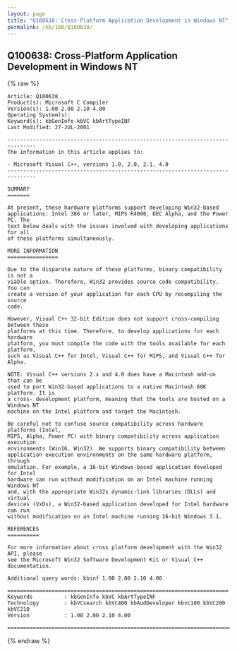```yaml
---
layout: page
title: "Q100638: Cross-Platform Application Development in Windows NT"
permalink: /kb/100/Q100638/
---
```


## Q100638: Cross-Platform Application Development in Windows NT

{% raw %}

	Article: Q100638
	Product(s): Microsoft C Compiler
	Version(s): 1.00 2.00 2.10 4.00
	Operating System(s): 
	Keyword(s): kbGenInfo kbVC kbArtTypeINF
	Last Modified: 27-JUL-2001
	
	-------------------------------------------------------------------------------
	The information in this article applies to:
	
	- Microsoft Visual C++, versions 1.0, 2.0, 2.1, 4.0 
	-------------------------------------------------------------------------------
	
	SUMMARY
	=======
	
	At present, these hardware platforms support developing Win32-based
	applications: Intel 386 or later, MIPS R4000, DEC Alpha, and the Power PC. The
	text below deals with the issues involved with developing applications for all
	of these platforms simultaneously.
	
	MORE INFORMATION
	================
	
	Due to the disparate nature of these platforms, binary compatibility is not a
	viable option. Therefore, Win32 provides source code compatibility. You can
	create a version of your application for each CPU by recompiling the source
	code.
	
	However, Visual C++ 32-bit Edition does not support cross-compiling between these
	platforms at this time. Therefore, to develop applications for each hardware
	platform, you must compile the code with the tools available for each platform,
	such as Visual C++ for Intel, Visual C++ for MIPS, and Visual C++ for Alpha.
	
	NOTE: Visual C++ versions 2.x and 4.0 does have a Macintosh add-on that can be
	used to port Win32-based applications to a native Macintosh 68K platform. It is
	a cross- development platform, meaning that the tools are hosted on a Windows NT
	machine on the Intel platform and target the Macintosh.
	
	Be careful not to confuse source compatibility across hardware platforms (Intel,
	MIPS, Alpha, Power PC) with binary compatibility across application execution
	environments (Win16, Win32). We supports binary compatibility between
	application execution environments on the same hardware platform, through
	emulation. For example, a 16-bit Windows-based application developed for Intel
	hardware can run without modification on an Intel machine running Windows NT
	and, with the appropriate Win32s dynamic-link libraries (DLLs) and virtual
	devices (VxDs), a Win32-based application developed for Intel hardware can run
	without modification on an Intel machine running 16-bit Windows 3.1.
	
	REFERENCES
	==========
	
	For more information about cross platform development with the Win32 API, please
	see the Microsoft Win32 Software Development Kit or Visual C++ documentation.
	
	Additional query words: kbinf 1.00 2.00 2.10 4.00
	
	======================================================================
	Keywords          : kbGenInfo kbVC kbArtTypeINF 
	Technology        : kbVCsearch kbVC400 kbAudDeveloper kbvc100 kbVC200 kbVC210
	Version           : 1.00 2.00 2.10 4.00
	
	=============================================================================
	

{% endraw %}
